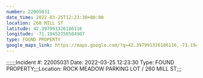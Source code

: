 ```yaml
---
number: 22005031
date_time: 2022-03-25T12:23:30+00:00
location: 260 MILL ST
latitude: 42.397991326186116
longitude: -71.19452750584907
type: FOUND PROPERTY
google_maps_link: https://maps.google.com/?q=42.397991326186116,-71.19452750584907
---
```


;;;;;;Incident #: 22005031  Date: 2022-03-25 12:23:30   Type: FOUND PROPERTY;;;Location: ROCK MEADOW PARKING LOT / 260 MILL ST;;;
